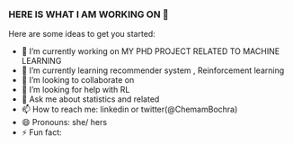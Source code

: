 ### HERE IS WHAT I AM WORKING ON  👋


Here are some ideas to get you started:

- 🔭 I’m currently working on MY PHD PROJECT RELATED TO MACHINE LEARNING 
- 🌱 I’m currently learning recommender system , Reinforcement learning 
- 👯 I’m looking to collaborate on 
- 🤔 I’m looking for help with RL
- 💬 Ask me about statistics and related 
- 📫 How to reach me: linkedin or twitter(@ChemamBochra)
- 😄 Pronouns: she/ hers
- ⚡ Fun fact: 
